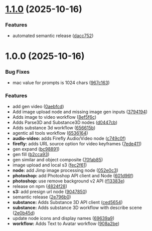 # [1.1.0](https://github.com/ahmed-musallam/n8n-nodes-adobe-firefly/compare/v1.0.0...v1.1.0) (2025-10-16)


### Features

* automated semantic release ([dacc752](https://github.com/ahmed-musallam/n8n-nodes-adobe-firefly/commit/dacc752aa86067a246310818c3868209afec5f92))

# 1.0.0 (2025-10-16)


### Bug Fixes

* mac value for prompts is 1024 chars ([967c163](https://github.com/ahmed-musallam/n8n-nodes-adobe-firefly/commit/967c1639cb56189e25fcc4bf5b8b364ca2b335ab))


### Features

* add gen video ([0aebfcd](https://github.com/ahmed-musallam/n8n-nodes-adobe-firefly/commit/0aebfcdbfce2d4bb37892decbcb5ff46ddb35fd3))
* Add image upload node and missing image gen inputs ([3794194](https://github.com/ahmed-musallam/n8n-nodes-adobe-firefly/commit/3794194eab524eb0e88138b1d5259ec2c694f56b))
* Adds image to video workflow ([8ef5f6c](https://github.com/ahmed-musallam/n8n-nodes-adobe-firefly/commit/8ef5f6c85f595d5641eac3c1473dcceec99adb4a))
* Adds Parse3D and Substance3D nodes ([d0447cb](https://github.com/ahmed-musallam/n8n-nodes-adobe-firefly/commit/d0447cb6318f6c99841224b785ecca1077f93980))
* Adds substance 3d workflow ([656615b](https://github.com/ahmed-musallam/n8n-nodes-adobe-firefly/commit/656615b376683fe1d62d7cf38561defd4a770d7c))
* agentic all tools workflow ([6536164](https://github.com/ahmed-musallam/n8n-nodes-adobe-firefly/commit/6536164bffa627566d3a2ab76813fcf0299e82b9))
* **audio-video:** adds Firefly Audio/Video node ([c749c0f](https://github.com/ahmed-musallam/n8n-nodes-adobe-firefly/commit/c749c0f335b9adadc17fc66d4366c65e0e78d5ac))
* **firefly:** adds URL source option for video keyframes ([7ede411](https://github.com/ahmed-musallam/n8n-nodes-adobe-firefly/commit/7ede4112d8302f0299524198a81bc7287d6c7c0a))
* gen expand ([bc98891](https://github.com/ahmed-musallam/n8n-nodes-adobe-firefly/commit/bc98891b1a54897308da5d19e345db995dad4662))
* gen fill ([b2cca93](https://github.com/ahmed-musallam/n8n-nodes-adobe-firefly/commit/b2cca93c58d4f3845c18df0243f2337725213e87))
* gen similar and object composite ([70fab85](https://github.com/ahmed-musallam/n8n-nodes-adobe-firefly/commit/70fab85e31afdfaf7e9b3f242d781bb13111f800))
* image upload and local s3 ([fec2f61](https://github.com/ahmed-musallam/n8n-nodes-adobe-firefly/commit/fec2f6197add9f385b02b70df64554eb294301ab))
* **node:** add Jimp image processing node ([052e0c3](https://github.com/ahmed-musallam/n8n-nodes-adobe-firefly/commit/052e0c3beea974cc0cc39e4be80cfe94ea2671f7))
* **photoshop:** add Photoshop API client and Node ([601d96f](https://github.com/ahmed-musallam/n8n-nodes-adobe-firefly/commit/601d96f43a5f05626307f2f4e39d664433ee785c))
* **photoshop:** use remove background v2 API ([f13383e](https://github.com/ahmed-musallam/n8n-nodes-adobe-firefly/commit/f13383ea43db40f8288d0188a79eb437a71253d4))
* release on npm ([4824f28](https://github.com/ahmed-musallam/n8n-nodes-adobe-firefly/commit/4824f28f4bd230eb9e8df2d44b5a8856614bdcc2))
* **s3:** add presign url node ([9047850](https://github.com/ahmed-musallam/n8n-nodes-adobe-firefly/commit/9047850a58a3656d843f3752ea7fcf68ffc441e6))
* semantic release ([2e796b0](https://github.com/ahmed-musallam/n8n-nodes-adobe-firefly/commit/2e796b0c3023ee8863f599f30ab43244e1839b8e))
* **substance:** Adds Substance 3D API client ([ced5654](https://github.com/ahmed-musallam/n8n-nodes-adobe-firefly/commit/ced56545f8cf7fa16f47f5414e8ff38fcac2b349))
* **substance:** Adds substance 3D workflow with describe scene ([2e0b45d](https://github.com/ahmed-musallam/n8n-nodes-adobe-firefly/commit/2e0b45d9ce10f7956cddd99154338309c2cb209f))
* update node icons and display names ([69639a9](https://github.com/ahmed-musallam/n8n-nodes-adobe-firefly/commit/69639a91156882619632ce39f61be589f5a3e15b))
* **workflow:** Adds Text to Avatar workflow ([908a2be](https://github.com/ahmed-musallam/n8n-nodes-adobe-firefly/commit/908a2be8c982eb0edc62ef3bf373d619a400d0a9))
